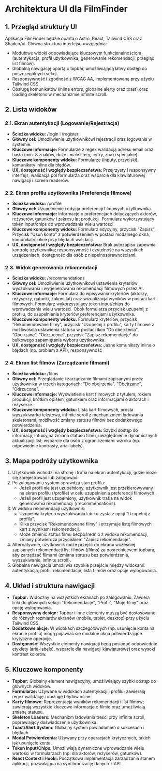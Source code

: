 # Architektura UI dla FilmFinder

## 1. Przegląd struktury UI

Aplikacja FilmFinder będzie oparta o Astro, React, Tailwind CSS oraz Shadcn/ui. Główna struktura interfejsu uwzględnia:
- Modułowe widoki odpowiadające kluczowym funkcjonalnościom (autentykacja, profil użytkownika, generowanie rekomendacji, przegląd list filmów).
- Globalną nawigację opartą o topbar, umożliwiającą łatwy dostęp do poszczególnych sekcji.
- Responsywność i zgodność z WCAG AA, implementowaną przy użyciu Tailwind CSS.
- Obsługę komunikatów (inline errors, globalne alerty oraz toast) oraz loading skeletons w mechanizmie infinite scroll.

## 2. Lista widoków

### 2.1. Ekran autentykacji (Logowanie/Rejestracja)
- **Ścieżka widoku:** /login i /register
- **Główny cel:** Umożliwienie użytkownikowi rejestracji oraz logowania w systemie.
- **Kluczowe informacje:** Formularze z regex walidacją adresu email oraz hasła (min. 8 znaków, duże i małe litery, cyfry, znaki specjalne).
- **Kluczowe komponenty widoku:** Formularze (inputy, przyciski), komunikaty inline dla błędów.
- **UX, dostępność i względy bezpieczeństwa:** Przejrzysty i responsywny interfejs; walidacja pól formularza oraz wsparcie dla klawiaturowej nawigacji i screen readerów.

### 2.2. Ekran profilu użytkownika (Preferencje filmowe)
- **Ścieżka widoku:** /profile
- **Główny cel:** Uzupełnienie i edycja preferencji filmowych użytkownika.
- **Kluczowe informacje:** Informacje o preferencjach dotyczących aktorów, reżyserów, gatunków i zakresu lat produkcji. Formularz wykorzystujący token input/chips do wprowadzania wielu wartości.
- **Kluczowe komponenty widoku:** Formularz edycyjny, przycisk "Zapisz", Przycisk "Usuń konto" z potwierdzeniem w postaci modalnego okna, komunikaty inline przy błędach walidacji.
- **UX, dostępność i względy bezpieczeństwa:** Brak autozapisu zapewnia kontrolę użytkownika; responsywność i czytelność na wszystkich urządzeniach; dostępność dla osób z niepełnosprawnościami.

### 2.3. Widok generowania rekomendacji
- **Ścieżka widoku:** /recommendations
- **Główny cel:** Umożliwienie użytkownikowi ustawienia kryteriów wyszukiwania i wygenerowania rekomendacji filmowych przez AI.
- **Kluczowe informacje:** Formularz do wpisywania kryteriów (aktorzy, reżyserzy, gatunki, zakres lat) oraz wizualizacja wyników w postaci kart filmowych. Formularz wykorzystujący token input/chips do wprowadzania wielu wartości. Obok formularza przycisk uzupełnij z profilu, do uzupełniania kryteriów preferencjami użytkownika.
- **Kluczowe komponenty widoku:** Formularz kryteriów, przycisk "Rekomendowane filmy", przycisk "Uzupełnij z profilu", karty filmowe z możliwością ustawienia statusu w postaci ikon "Do obejrzenia", "Obejrzane", "Odrzucone", przycisk "Zapisz rekomendacje" do bulkowego zapamiętania wyboru użytkownika.
- **UX, dostępność i względy bezpieczeństwa:** Jasne komunikaty inline o błędach (np. problem z API), responsywność

### 2.4. Ekran list filmów (Zarządzanie filmami)
- **Ścieżka widoku:** /films
- **Główny cel:** Przeglądanie i zarządzanie filmami zapisanymi przez użytkownika w trzech kategoriach: "Do obejrzenia", "Obejrzane", "Odrzucone".
- **Kluczowe informacje:** Wyświetlenie kart filmowych z tytułem, rokiem produkcji, krótkim opisem, gatunkiem oraz informacjami o aktorach i reżyserze.
- **Kluczowe komponenty widoku:** Lista kart filmowych, prosta wyszukiwarka tekstowa, infinite scroll z mechanizmem ładowania skeletonami, możliwość zmiany statusu filmów bez dodatkowego potwierdzenia.
- **UX, dostępność i względy bezpieczeństwa:** Szybki dostęp do informacji, intuicyjna zmiana statusu filmu, uwzględnienie dynamicznych aktualizacji list; wsparcie dla osób z ograniczeniami wzroku (np. odpowiednie kontrasty, aria-labels).

## 3. Mapa podróży użytkownika

1. Użytkownik wchodzi na stronę i trafia na ekran autentykacji, gdzie może się zarejestrować lub zalogować.
2. Po zalogowaniu system sprawdza stan profilu:
   - Jeżeli profil nie jest uzupełniony, użytkownik jest przekierowywany na ekran profilu (/profile) w celu uzupełnienia preferencji filmowych.
   - Jeżeli profil jest uzupełniony, użytkownik trafia na widok generowania rekomendacji (/recommendations).
3. W widoku rekomendacji użytkownik:
   - Uzupełnia kryteria wyszukiwania lub korzysta z opcji "Uzupełnij z profilu".
   - Klika przycisk "Rekomendowane filmy" i otrzymuje listę filmowych kart z wynikami rekomendacji.
   - Może zmienić status filmu bezpośrednio z widoku rekomendacji, zmiany potwierdza przyciskiem "Zapisz rekomendacje".
4. Alternatywnie, użytkownik może przejść do ekranu wcześniej zapisanych rekomendacji list filmów (/films) za pośrednictwem topbara, aby zarządzać filmami (zmiana statusu bez potwierdzenia, wyszukiwanie, infinite scroll).
5. Globalna nawigacja umożliwia szybkie przejście między widokami: autentykacja, profil, rekomendacje, lista filmów oraz opcje wylogowania.

## 4. Układ i struktura nawigacji

- **Topbar:** Widoczny na wszystkich ekranach po zalogowaniu. Zawiera linki do głównych sekcji: "Rekomendacje", "Profil", "Moje filmy" oraz opcję wylogowania.
- **Responsywny design:** Topbar i inne elementy muszą być dostosowane do różnych rozmiarów ekranów (mobile, tablet, desktop) przy użyciu Tailwind CSS.
- **Dodatkowe akcje:** W widokach szczegółowych (np. usunięcie konta na ekranie profilu) mogą pojawiać się modalne okna potwierdzające krytyczne operacje.
- **Dostępność:** Wszystkie elementy nawigacji będą posiadać odpowiednie etykiety (aria-labels), wsparcie dla nawigacji klawiaturowej oraz wysoki kontrast kolorów.

## 5. Kluczowe komponenty

- **Topbar:** Globalny element nawigacyjny, umożliwiający szybki dostęp do głównych widoków.
- **Formularze:** Używane w widokach autentykacji i profilu; zawierają regex walidację i obsługę błędów inline.
- **Karty filmowe:** Reprezentacja wyników rekomendacji i list filmów; zawierają wszystkie kluczowe informacje o filmie oraz umożliwiają zmianę statusu.
- **Skeleton Loaders:** Mechanizm ładowania treści przy infinite scroll, poprawiający doświadczenie użytkownika.
- **Toast/Alert System:** Globalny system powiadomień o sukcesach i błędach.
- **Modal Potwierdzenia:** Używany przy operacjach krytycznych, takich jak usunięcie konta.
- **Token Input/Chips:** Umożliwiają dynamiczne wprowadzanie wielu wartości w formularzach (np. dla aktorów, reżyserów, gatunków).
- **React Context i Hooki:** Początkowa implementacja zarządzania stanem aplikacji, pozwalająca na synchronizację danych z API. 